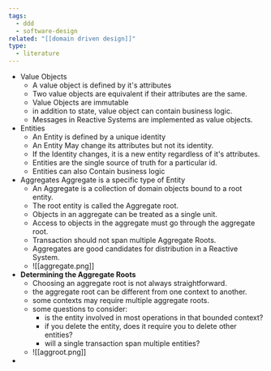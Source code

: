 ```yaml
---
tags:
  - ddd
  - software-design
related: "[[domain driven design]]"
type:
  - literature
---
```


- Value Objects
    - A value object is defined by it's attributes
    - Two value objects are equivalent if their attributes are the same.
    - Value Objects are immutable
    - in addition to state, value object can contain business logic.
    - Messages in Reactive Systems are implemented as value objects.
- Entities
    - An Entity is defined by a unique identity
    - An Entity May change its attributes but not its identity.
    - If the Identity changes, it is a new entity regardless of it's attributes.
    - Entities are the single source of truth for a particular id.
    - Entities can also Contain business logic
- Aggregates
    Aggregate is a specific type of Entity
    - An Aggregate is a collection of domain objects bound to a root entity.
    - The root entity is called the Aggregate root.
    - Objects in an aggregate can be treated as a single unit.
    - Access to objects in the aggregate must go through the aggregate root.
    - Transaction should not span multiple Aggregate Roots.
    - Aggregates are good candidates for distribution in a Reactive System.
    - ![[aggregate.png]]
- **Determining the Aggregate Roots**
	- Choosing an aggregate root is not always straightforward.
	- the aggregate root can be different from one context to another.
	- some contexts may require multiple aggregate roots.
	- some questions to consider:
	    - is the entity involved in most operations in that bounded context?
	    - if you delete the entity, does it require you to delete other entities?
	    - will a single transaction span multiple entities?
	- ![[aggroot.png]]
- 